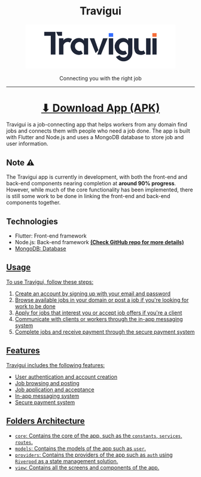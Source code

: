 <h1 align="center">Travigui</h1>
<p align="center">
<img width="400" src="assets/images/logo-thu1.png" alt="Travigui">
</p>
<p align="center">
Connecting you with the right job
</p>
<hr>

<h1 align="center"><a  href="https://raw.githubusercontent.com/aymendn/travigui/main/apk/travigui.apk">⬇ Download App (APK)</a></h1>

Travigui is a job-connecting app that helps workers from any domain find jobs and connects them with people who need a job done. The app is built with Flutter and Node.js and uses a MongoDB database to store job and user information.

## Note ⚠

The Travigui app is currently in development, with both the front-end and back-end components nearing completion at <b>around 90% progress</b>. However, while much of the core functionality has been implemented, there is still some work to be done in linking the front-end and back-end components together.

## Technologies

- Flutter: Front-end framework
- Node.js: Back-end framework <b align="center"><a  href="https://github.com/Soraya2972002/iwd_backend">(Check GitHub repo for more details)</b></h1>
- MongoDB: Database

## Usage

To use Travigui, follow these steps:

1. Create an account by signing up with your email and password
2. Browse available jobs in your domain or post a job if you're looking for work to be done
3. Apply for jobs that interest you or accept job offers if you're a client
4. Communicate with clients or workers through the in-app messaging system
5. Complete jobs and receive payment through the secure payment system

## Features

Travigui includes the following features:

- User authentication and account creation
- Job browsing and posting
- Job application and acceptance
- In-app messaging system
- Secure payment system

## Folders Architecture

- `core`: Contains the core of the app, such as the `constants`, `services`, `routes`.
- `models`: Contains the models of the app such as `user`.
- `providers`: Contains the providers of the app such as `auth` using `Riverpod` as a state management solution.
- `view`: Contains all the screens and components of the app.

